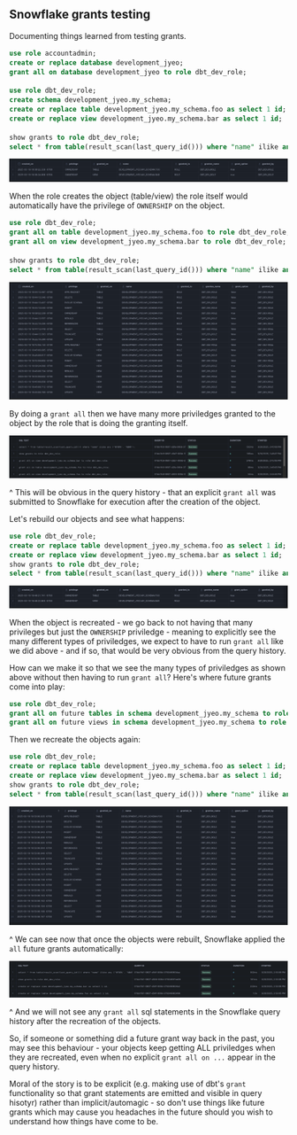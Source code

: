 ---
---

## Snowflake grants testing

Documenting things learned from testing grants.

```sql
use role accountadmin;
create or replace database development_jyeo;
grant all on database development_jyeo to role dbt_dev_role;

use role dbt_dev_role;
create schema development_jyeo.my_schema;
create or replace table development_jyeo.my_schema.foo as select 1 id;
create or replace view development_jyeo.my_schema.bar as select 1 id;

show grants to role dbt_dev_role;
select * from table(result_scan(last_query_id())) where "name" ilike any ('%FOO%', '%BAR');
```

![alt text](image.png)

When the role creates the object (table/view) the role itself would automatically have the privilege of `OWNERSHIP` on the object.

```sql
use role dbt_dev_role;
grant all on table development_jyeo.my_schema.foo to role dbt_dev_role;
grant all on view development_jyeo.my_schema.bar to role dbt_dev_role;

show grants to role dbt_dev_role;
select * from table(result_scan(last_query_id())) where "name" ilike any ('%FOO%', '%BAR');
```

![alt text](image-1.png)

By doing a `grant all` then we have many more priviledges granted to the object by the role that is doing the granting itself.

![alt text](image-2.png)

^ This will be obvious in the query history - that an explicit `grant all` was submitted to Snowflake for execution after the creation of the object.

Let's rebuild our objects and see what happens:

```sql
use role dbt_dev_role;
create or replace table development_jyeo.my_schema.foo as select 1 id;
create or replace view development_jyeo.my_schema.bar as select 1 id;
show grants to role dbt_dev_role;
select * from table(result_scan(last_query_id())) where "name" ilike any ('%FOO%', '%BAR');
```

![alt text](image-3.png)

When the object is recreated - we go back to not having that many privileges but just the `OWNERSHIP` priviledge - meaning to explicitly see the many different types of priviledges, we expect to have to run `grant all` like we did above - and if so, that would be very obvious from the query history.

How can we make it so that we see the many types of priviledges as shown above without then having to run `grant all`? Here's where future grants come into play:

```sql
use role dbt_dev_role;
grant all on future tables in schema development_jyeo.my_schema to role dbt_dev_role;
grant all on future views in schema development_jyeo.my_schema to role dbt_dev_role;
```

Then we recreate the objects again:

```sql
use role dbt_dev_role;
create or replace table development_jyeo.my_schema.foo as select 1 id;
create or replace view development_jyeo.my_schema.bar as select 1 id;
show grants to role dbt_dev_role;
select * from table(result_scan(last_query_id())) where "name" ilike any ('%FOO%', '%BAR');
```

![alt text](image-4.png)

^ We can see now that once the objects were rebuilt, Snowflake applied the `all` future grants automatically:

![alt text](image-5.png)

^ And we will not see any `grant all` sql statements in the Snowflake query history after the recreation of the objects.

So, if someone or something did a future grant way back in the past, you may see this behaviour - your objects keep getting ALL priviledges when they are recreated, even when no explicit `grant all on ...` appear in the query history.

Moral of the story is to be explicit (e.g. making use of dbt's `grant` functionality so that grant statements are emitted and visible in query hisotyr) rather than implicit/automagic - so don't use things like future grants which may cause you headaches in the future should you wish to understand how things have come to be.
